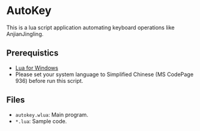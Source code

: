 # AutoKey
This is a lua script application automating keyboard operations like AnjianJingling.

## Prerequistics
* [Lua for Windows](https://github.com/rjpcomputing/luaforwindows)
* Please set your system language to Simplified Chinese (MS CodePage 936) before run this script.

## Files
* `autokey.wlua`: Main program.
* `*.lua`: Sample code.

